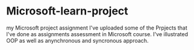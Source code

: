 # Microsoft-learn-project
my Microsoft project assignment
I've uploaded some of the Prpjects that I've done as  assignments assessment in Microsoft course.
I've illustrated OOP  as well as anynchronous and syncronous approach.
